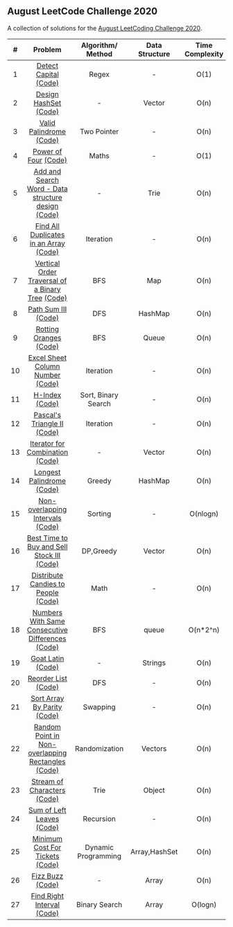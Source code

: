 ## August LeetCode Challenge 2020

A collection of solutions for the [August LeetCoding Challenge 2020](https://leetcode.com/explore/challenge/card/august-leetcoding-challenge/).

| # | Problem | Algorithm/ Method | Data Structure | Time Complexity | Space Complexity |  Difficulty |
|:-:|:-:|:-:|:-:|:-:|:-:|:-:|
| 1 | [Detect Capital](https://leetcode.com/explore/challenge/card/august-leetcoding-challenge/549/week-1-august-1st-august-7th/3409/)  [(Code)](https://github.com/dikshagoyal26/LeetCode-Solutions/blob/master/august-leetcode-challenge/day1_detect_capital.cpp)| Regex | - | O(1) | O(1) | Easy |
| 2 | [Design HashSet](https://leetcode.com/explore/challenge/card/august-leetcoding-challenge/549/week-1-august-1st-august-7th/3410/)  [(Code)](https://github.com/dikshagoyal26/LeetCode-Solutions/blob/master/august-leetcode-challenge/day2_design_hashSet.cpp)| - | Vector | O(n) | O(n) | Easy |
| 3 | [Valid Palindrome](https://leetcode.com/explore/challenge/card/august-leetcoding-challenge/549/week-1-august-1st-august-7th/3411/)  [(Code)](https://github.com/dikshagoyal26/LeetCode-Solutions/blob/master/august-leetcode-challenge/day3_valid_palindrome.cpp)| Two Pointer | - | O(n) | O(1) | Easy |
| 4 | [Power of Four](https://leetcode.com/explore/challenge/card/august-leetcoding-challenge/549/week-1-august-1st-august-7th/3412/)  [(Code)](https://github.com/dikshagoyal26/LeetCode-Solutions/blob/master/august-leetcode-challenge/day4_power_of_4.cpp)| Maths | - | O(1) | O(1) | Easy |
| 5 | [Add and Search Word - Data structure design](https://leetcode.com/explore/challenge/card/august-leetcoding-challenge/549/week-1-august-1st-august-7th/3413/)  [(Code)](https://github.com/dikshagoyal26/LeetCode-Solutions/blob/master/august-leetcode-challenge/day5_data_structure_design.cpp)| - | Trie | O(n) | O(1) | Medium |
| 6 | [Find All Duplicates in an Array](https://leetcode.com/explore/challenge/card/august-leetcoding-challenge/549/week-1-august-1st-august-7th/3414/)  [(Code)](https://github.com/dikshagoyal26/LeetCode-Solutions/blob/master/august-leetcode-challenge/day6_find_all_duplicates_in_array.cpp)| Iteration | - | O(n) | O(1) | Medium |
| 7 | [Vertical Order Traversal of a Binary Tree](https://leetcode.com/explore/challenge/card/august-leetcoding-challenge/549/week-1-august-1st-august-7th/3415/)  [(Code)](https://github.com/dikshagoyal26/LeetCode-Solutions/blob/master/august-leetcode-challenge/day7_vertical_order_traversal.cpp)| BFS | Map | O(n) | O(n) | Medium |
| 8 | [Path Sum III](https://leetcode.com/explore/challenge/card/august-leetcoding-challenge/550/week-2-august-8th-august-14th/3417/)  [(Code)](https://github.com/dikshagoyal26/LeetCode-Solutions/blob/master/august-leetcode-challenge/day8_path_sum_III.cpp)| DFS | HashMap | O(n) | O(n) | Medium |
| 9 | [Rotting Oranges](https://leetcode.com/explore/challenge/card/august-leetcoding-challenge/550/week-2-august-8th-august-14th/3418/)  [(Code)](https://github.com/dikshagoyal26/LeetCode-Solutions/blob/master/august-leetcode-challenge/day9_rotting_oranges.cpp)| BFS | Queue | O(n) | O(n) | Medium |
| 10 | [Excel Sheet Column Number](https://leetcode.com/explore/challenge/card/august-leetcoding-challenge/550/week-2-august-8th-august-14th/3419/)  [(Code)](https://github.com/dikshagoyal26/LeetCode-Solutions/blob/master/august-leetcode-challenge/day9_rotting_oranges.cpp)| Iteration | - | O(n) | O(1) | Easy |
| 11 | [H-Index](https://leetcode.com/explore/challenge/card/august-leetcoding-challenge/550/week-2-august-8th-august-14th/3420/)  [(Code)](https://github.com/dikshagoyal26/LeetCode-Solutions/blob/master/august-leetcode-challenge/day11_h_index.cpp)| Sort, Binary Search | - | O(n) | O(1) | Medium |
| 12 | [Pascal's Triangle II](https://leetcode.com/explore/challenge/card/august-leetcoding-challenge/550/week-2-august-8th-august-14th/3421/)  [(Code)](https://github.com/dikshagoyal26/LeetCode-Solutions/blob/master/august-leetcode-challenge/day12_pascals_triangle_II.cpp)| Iteration | - | O(n) | O(k) | Easy |
| 13 | [Iterator for Combination](https://leetcode.com/explore/challenge/card/august-leetcoding-challenge/550/week-2-august-8th-august-14th/3422/)  [(Code)](https://github.com/dikshagoyal26/LeetCode-Solutions/blob/master/august-leetcode-challenge/day13_iterator_for_combination.cpp)| - | Vector | O(n) | O(n) | Medium |
| 14 | [Longest Palindrome](https://leetcode.com/explore/challenge/card/august-leetcoding-challenge/550/week-2-august-8th-august-14th/3423/)  [(Code)](https://github.com/dikshagoyal26/LeetCode-Solutions/blob/master/august-leetcode-challenge/day14_longest_palindrome.cpp)| Greedy | HashMap | O(n) | O(logn) | Easy |
| 15 | [Non-overlapping Intervals](https://leetcode.com/explore/challenge/card/august-leetcoding-challenge/551/week-3-august-15th-august-21st/3425/)  [(Code)](https://github.com/dikshagoyal26/LeetCode-Solutions/blob/master/august-leetcode-challenge/day15_non_overlapping_intervals.cpp)| Sorting | - | O(nlogn) | O(1) | Medium |
| 16 | [Best Time to Buy and Sell Stock III](https://leetcode.com/explore/challenge/card/august-leetcoding-challenge/551/week-3-august-15th-august-21st/3426/)  [(Code)](https://github.com/dikshagoyal26/LeetCode-Solutions/blob/master/august-leetcode-challenge/day16_best_time_to_buy_and_sell_stock_III.cpp)| DP,Greedy | Vector | O(n) | O(1) | Hard |
| 17 | [Distribute Candies to People](https://leetcode.com/explore/challenge/card/august-leetcoding-challenge/551/week-3-august-15th-august-21st/3427/)  [(Code)](https://github.com/dikshagoyal26/LeetCode-Solutions/blob/master/august-leetcode-challenge/day17_distribute_candies_to_people.cpp)| Math | - | O(n) | O(1) | Easy |
| 18 | [Numbers With Same Consecutive Differences](https://leetcode.com/explore/challenge/card/august-leetcoding-challenge/551/week-3-august-15th-august-21st/3428/)  [(Code)](https://github.com/dikshagoyal26/LeetCode-Solutions/blob/master/august-leetcode-challenge/day18_numbers_with_same_consecutive_differences.cpp)| BFS | queue | O(n*2^n) | O(2^n) | Medium |
| 19 | [Goat Latin](https://leetcode.com/explore/challenge/card/august-leetcoding-challenge/551/week-3-august-15th-august-21st/3429/)  [(Code)](https://github.com/dikshagoyal26/LeetCode-Solutions/blob/master/august-leetcode-challenge/day19_goat_lating.js)| - | Strings | O(n) | O(n) | Easy |
| 20 | [Reorder List](https://leetcode.com/explore/challenge/card/august-leetcoding-challenge/551/week-3-august-15th-august-21st/3430/)  [(Code)](https://github.com/dikshagoyal26/LeetCode-Solutions/blob/master/august-leetcode-challenge/day20_reorder_list.js)| DFS | - | O(n) | O(1) | Medium |
| 21 | [Sort Array By Parity](https://leetcode.com/explore/challenge/card/august-leetcoding-challenge/551/week-3-august-15th-august-21st/3431/)  [(Code)](https://github.com/dikshagoyal26/LeetCode-Solutions/blob/master/august-leetcode-challenge/day21_sort_by_parity.js)| Swapping | - | O(n) | O(1) | Easy |
| 22 | [Random Point in Non-overlapping Rectangles](https://leetcode.com/explore/challenge/card/august-leetcoding-challenge/552/week-4-august-22nd-august-28th/3433/)  [(Code)](https://github.com/dikshagoyal26/LeetCode-Solutions/blob/master/august-leetcode-challenge/day22_random_point_in_rect.cpp)| Randomization | Vectors | O(n) | O(n*n) | Medium |
| 23 | [Stream of Characters](https://leetcode.com/explore/challenge/card/august-leetcoding-challenge/552/week-4-august-22nd-august-28th/3434/)  [(Code)](https://github.com/dikshagoyal26/LeetCode-Solutions/blob/master/august-leetcode-challenge/day23_stream_of_characters.js)| Trie | Object | O(n) | O(n) | Hard |
| 24 | [Sum of Left Leaves](https://leetcode.com/explore/challenge/card/august-leetcoding-challenge/552/week-4-august-22nd-august-28th/3435/)  [(Code)](https://github.com/dikshagoyal26/LeetCode-Solutions/blob/master/august-leetcode-challenge/day24_sum_of_left_leaves.js)| Recursion | - | O(n) | O(1) | Easy |
| 25 | [Minimum Cost For Tickets](https://leetcode.com/explore/challenge/card/august-leetcoding-challenge/552/week-4-august-22nd-august-28th/3436/)  [(Code)](https://github.com/dikshagoyal26/LeetCode-Solutions/blob/master/august-leetcode-challenge/day25_minimum_cost_for_tickets.js)| Dynamic Programming | Array,HashSet | O(n) | O(n) | Medium |
| 26 | [Fizz Buzz](https://leetcode.com/explore/challenge/card/august-leetcoding-challenge/552/week-4-august-22nd-august-28th/3437/)  [(Code)](https://github.com/dikshagoyal26/LeetCode-Solutions/blob/master/august-leetcode-challenge/day26_fizz_buzz.js)| - | Array | O(n) | O(1) | Easy |
| 27 | [Find Right Interval](https://leetcode.com/explore/challenge/card/august-leetcoding-challenge/552/week-4-august-22nd-august-28th/3438/)  [(Code)](https://github.com/dikshagoyal26/LeetCode-Solutions/blob/master/august-leetcode-challenge/day26_find_right_interval.js)| Binary Search | Array | O(logn) | O(n) | Medium |
